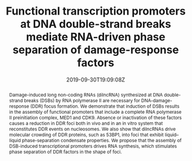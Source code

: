 ---
title: "Functional transcription promoters at DNA double-strand breaks mediate RNA-driven phase separation of damage-response factors"
authors:
- Fabio Pessina
- Fabio Giavazzi
- Yandong Yin
- Ubaldo Gioia
- Valerio Vitelli
- Alessandro Galbiati
- Sara Barozzi
- Massimiliano Garre
- Amanda Oldani
- Andrew Flaus
- admin
- Dario Parazzoli
- Eli Rothenberg
- Fabrizio D’Adda Di Fagagna

#author_notes:
#- "author1 note"
#- "author2 note"
date: "2019-09-30T19:09:08Z"
doi: "10.1038/s41556-019-0392-4"

# Schedule page publish date (NOT publication's date).
publishDate: "2024-04-15T00:00:00Z"

# Publication type.
# Legend: 0 = Uncategorized; 1 = Conference paper; 2 = Journal article;
# 3 = Preprint / Working Paper; 4 = Report; 5 = Book; 6 = Book section;
# 7 = Thesis; 8 = Patent
publication_types: ["article-journal"]

# Publication name and optional abbreviated publication name.
publication: "*Nature Cell Biology* **21**, 1286-1299"
publication_short: "*Nat. Cell. Biol.* **21**, 1286-1299"

abstract: "Damage-induced long non-coding RNAs (dilncRNA) synthesized at DNA double-strand breaks (DSBs) by RNA polymerase II are necessary for DNA-damage-response (DDR) focus formation. We demonstrate that induction of DSBs results in the assembly of functional promoters that include a complete RNA polymerase II preinitiation complex, MED1 and CDK9. Absence or inactivation of these factors causes a reduction in DDR foci both in vivo and in an in vitro system that reconstitutes DDR events on nucleosomes. We also show that dilncRNAs drive molecular crowding of DDR proteins, such as 53BP1, into foci that exhibit liquid–liquid phase-separation condensate properties. We propose that the assembly of DSB-induced transcriptional promoters drives RNA synthesis, which stimulates phase separation of DDR factors in the shape of foci."

# Summary. An optional shortened abstract.
summary:

tags:
#- tag1
#- tag2
featured: false

links:
#- name: Link
#  url: "link..."
#url_pdf: ''
#url_code: ''
#url_dataset: ''
#url_poster: ''
#url_project: ''
#url_slides: ''
#url_source: ''
#url_video: ''

# Featured image
# To use, add an image named `featured.jpg/png` to your page's folder. 
#image:
#  caption: ""
#  focal_point: ""
#  preview_only: false

# Associated Projects (optional).
#   Associate this publication with one or more of your projects.
#   Simply enter your project's folder or file name without extension.
#   E.g. `internal-project` references `content/project/internal-project/index.md`.
#   Otherwise, set `projects: []`.
projects: []

# Slides (optional).
#   Associate this publication with Markdown slides.
#   Simply enter your slide deck's filename without extension.
#   E.g. `slides: "example"` references `content/slides/example/index.md`.
#   Otherwise, set `slides: ""`.
slides:

# Comments (optional).
#   Enable comments in the page.
commentable: false
---